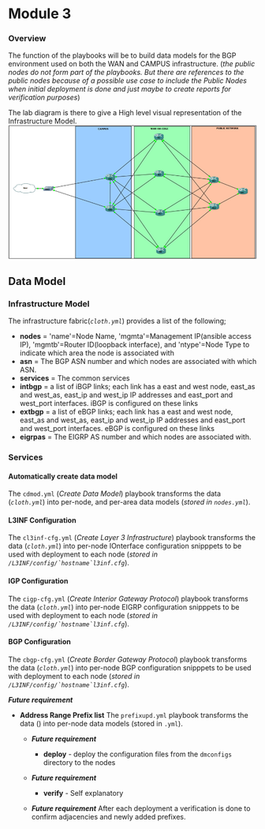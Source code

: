 # **Module 3**

### **Overview**

The function of the playbooks will be to build data models for the BGP environment used on both the WAN and CAMPUS infrastructure.
(*the public nodes do not form part of the playbooks. But there are references to the public nodes because of a possible use case to include the Public Nodes when initial deployment is done and just maybe to create reports for verification purposes*)

The lab diagram is there to give a High level visual representation of the Infrastructure Model.
![Module 3 Lab Diagram](https://github.com/bdyzel/NetAuto/blob/master/Lab%20LayoutModule3.png?raw=true "Optional Title")



## **Data Model**
### **Infrastructure Model**
The infrastructure fabric(*``cloth.yml``*) provides a list of the following;
* **nodes**    = 'name'=Node Name, 'mgmta'=Management IP(ansible access IP), 'mgmtb'=Router ID(loopback interface), and 'ntype'=Node Type to indicate which area the node is associated with
* **asn**      = The BGP ASN number and which nodes are associated with which ASN.
* **services** = The common services
* **intbgp**  = a list of iBGP links; each link has a east and west node, east_as and west_as, east_ip and west_ip IP addresses and east_port and west_port interfaces. iBGP is configured on these links
* **extbgp**  = a list of eBGP links; each link has a east and west node, east_as and west_as, east_ip and west_ip IP addresses and east_port and west_port interfaces. eBGP is configured on these links
* **eigrpas**   = The EIGRP AS number and which nodes are associated with.

### **Services**
#### Automatically create data model
The ``cdmod.yml`` (*Create Data Model*) playbook transforms the data (*``cloth.yml``*) into per-node, and per-area data models (*stored in ``nodes.yml``*).
#### L3INF Configuration
The ``cl3inf-cfg.yml`` (*Create Layer 3 Infrastructure*) playbook transforms the data (*``cloth.yml``*) into per-node IOnterface configuration snipppets to be used with deployment to each node  (*stored in ``/L3INF/config/`hostname`l3inf.cfg``*).
#### IGP Configuration
The ``cigp-cfg.yml`` (*Create Interior Gateway Protocol*) playbook transforms the data (*``cloth.yml``*) into per-node EIGRP configuration snipppets to be used with deployment to each node  (*stored in ``/L3INF/config/`hostname`l3inf.cfg``*).
#### BGP Configuration
The ``cbgp-cfg.yml`` (*Create Border Gateway Protocol*) playbook transforms the data (*``cloth.yml``*) into per-node BGP configuration snipppets to be used with deployment to each node  (*stored in ``/L3INF/config/`hostname`l3inf.cfg``*).

**_Future requirement_**
* **Address Range Prefix list**
The ``prefixupd.yml`` playbook transforms the data () into per-node data models (stored in ``.yml``).

  * **_Future requirement_**
       * **deploy**     - deploy the configuration files from the ``dmconfigs`` directory to the nodes
  * **_Future requirement_**
       * **verify**     - Self explanatory

  * **_Future requirement_** After each deployment a verification is done to confirm adjacencies and newly added prefixes.
